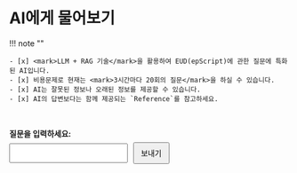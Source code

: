 # AI에게 물어보기

!!! note ""

    - [x] <mark>LLM + RAG 기술</mark>을 활용하여 EUD(epScript)에 관한 질문에 특화된 AI입니다.
    - [x] 비용문제로 현재는 <mark>3시간마다 20회의 질문</mark>을 하실 수 있습니다.
    - [x] AI는 잘못된 정보나 오래된 정보를 제공할 수 있습니다.
    - [x] AI의 답변보다는 함께 제공되는 `Reference`를 참고하세요.

<br>

<div id="question-box" style="margin-top: 1em; margin-bottom: 1em;">
  <label for="user-question" style="display: block; margin-bottom: 6px;">
    <strong>질문을 입력하세요:</strong>
  </label>
  <div style="display: flex; gap: 10px; align-items: center;">
    <input
      type="text"
      id="user-question"
      class="md-search__input"
      placeholder=""
      style="padding: 8px 16px;"
    />
    <button id="submit-question" class="md-button" style="min-width: 4rem; padding: 8px 12px;">보내기</button>
  </div>
</div>



<div id="answer-box" style="margin-top: 1.5em; margin-bottom: 1em; display: none;">
  <div id="typing" class="typing-loader hidden">
    <div class="typing-dots">
      <span></span>
      <span></span>
      <span></span>
    </div>
  </div>
  <p id="answer-content"></p>
</div>